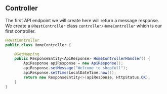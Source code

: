 ## **Controller**

The first API endpoint we will create here will return a message response. We create a `@RestController` class `controller/HomeController` which is our first controller.

```java
@RestController
public class HomeController {

    @GetMapping
    public ResponseEntity<ApiResponse> HomeControllerHandler() {
        ApiResponse apiResponse = new ApiResponse();
        apiResponse.setMessage("Welcome to shopfull");
        apiResponse.setTime(LocalDateTime.now());
        return new ResponseEntity<>(apiResponse, HttpStatus.OK);
    }
}
```
